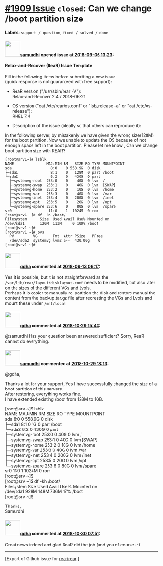 [\#1909 Issue](https://github.com/rear/rear/issues/1909) `closed`: Can we change /boot partition size
=====================================================================================================

**Labels**: `support / question`, `fixed / solved / done`

#### <img src="https://avatars.githubusercontent.com/u/36687647?v=4" width="50">[samurdhi](https://github.com/samurdhi) opened issue at [2018-09-06 13:23](https://github.com/rear/rear/issues/1909):

#### Relax-and-Recover (ReaR) Issue Template

Fill in the following items before submitting a new issue  
(quick response is not guaranteed with free support):

-   ReaR version ("/usr/sbin/rear -V"):  
    Relax-and-Recover 2.4 / 2018-06-21

-   OS version ("cat /etc/rear/os.conf" or "lsb\_release -a" or "cat
    /etc/os-release"):  
    RHEL 7.4

-   Description of the issue (ideally so that others can reproduce it):

In the following server, by mistakenly we have given the wrong
size(128M) for the boot partition. Now we unable to update the OS
because of not enough space left in the boot partition. Please let me
know , Can we change boot partition size with REAR?

    [root@srv1~]# lsblk 
    NAME               MAJ:MIN RM   SIZE RO TYPE MOUNTPOINT
    sda                  8:0    0 558.9G  0 disk 
    ├─sda1               8:1    0   128M  0 part /boot
    └─sda2               8:2    0   430G  0 part 
      ├─systemvg-root  253:0    0    40G  0 lvm  /
      ├─systemvg-swap  253:1    0    40G  0 lvm  [SWAP]
      ├─systemvg-home  253:2    0    10G  0 lvm  /home
      ├─systemvg-var   253:3    0    40G  0 lvm  /var
      ├─systemvg-inet  253:4    0   200G  0 lvm  /inet
      ├─systemvg-opt   253:5    0    20G  0 lvm  /opt
      └─systemvg-spare 253:6    0    80G  0 lvm  /spare
    sr0                 11:0    1  1024M  0 rom  
    [root@srv1 ~]# df -kh /boot/
    Filesystem      Size  Used Avail Use% Mounted on
    /dev/sda1       120M  113M     0 100% /boot
    [root@srv1 ~]# 
    [root@srv1 ~]# pvs
      PV         VG       Fmt  Attr PSize   PFree
      /dev/sda2  systemvg lvm2 a--  430.00g    0 
    [root@srv1 ~]# 

#### <img src="https://avatars.githubusercontent.com/u/888633?u=cdaeb31efcc0048d3619651aa18dd4b76e636b21&v=4" width="50">[gdha](https://github.com/gdha) commented at [2018-09-13 06:17](https://github.com/rear/rear/issues/1909#issuecomment-420896067):

Yes it is possible, but it is not straightforward as the
`/var/lib/rear/layout/disklayout.conf` needs to be modified, but also
later on the sizes of the different VGs and Lvols.  
Perhaps it is easier to manually re-partition the disk and restore
manual the content from the backup.tar.gz file after recreating the VGs
and Lvols and mount these under `/mnt/local`

#### <img src="https://avatars.githubusercontent.com/u/888633?u=cdaeb31efcc0048d3619651aa18dd4b76e636b21&v=4" width="50">[gdha](https://github.com/gdha) commented at [2018-10-29 15:43](https://github.com/rear/rear/issues/1909#issuecomment-433960970):

@samurdhi Has your question been answered sufficient? Sorry, ReaR cannot
do everything.

#### <img src="https://avatars.githubusercontent.com/u/36687647?v=4" width="50">[samurdhi](https://github.com/samurdhi) commented at [2018-10-29 18:13](https://github.com/rear/rear/issues/1909#issuecomment-434020530):

@gdha,

Thanks a lot for your support, Yes I have successfully changed the size
of a boot partition of this servers.  
After restoring, everything works fine.  
I have extended existing /boot from 128M to 1GB.

\[root@srv ~\]$ lsblk  
NAME MAJ:MIN RM SIZE RO TYPE MOUNTPOINT  
sda 8:0 0 558.9G 0 disk  
├─sda1 8:1 0 1G 0 part /boot  
└─sda2 8:2 0 430G 0 part  
├─systemvg-root 253:0 0 40G 0 lvm /  
├─systemvg-swap 253:1 0 40G 0 lvm \[SWAP\]  
├─systemvg-home 253:2 0 10G 0 lvm /home  
├─systemvg-var 253:3 0 40G 0 lvm /var  
├─systemvg-inet 253:4 0 200G 0 lvm /inet  
├─systemvg-opt 253:5 0 20G 0 lvm /opt  
└─systemvg-spare 253:6 0 80G 0 lvm /spare  
sr0 11:0 1 1024M 0 rom  
\[root@srv ~\]$  
\[root@srv ~\]$ df -kh /boot/  
Filesystem Size Used Avail Use% Mounted on  
/dev/sda1 928M 148M 736M 17% /boot  
\[root@srv ~\]$

Thanks,  
Samurdhi

#### <img src="https://avatars.githubusercontent.com/u/888633?u=cdaeb31efcc0048d3619651aa18dd4b76e636b21&v=4" width="50">[gdha](https://github.com/gdha) commented at [2018-10-30 07:51](https://github.com/rear/rear/issues/1909#issuecomment-434203479):

Great news indeed and glad ReaR did the job (and you of course :-)

------------------------------------------------------------------------

\[Export of Github issue for
[rear/rear](https://github.com/rear/rear).\]
